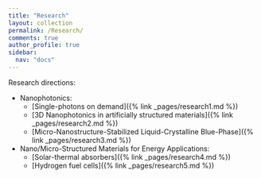 ```yaml
---
title: "Research"
layout: collection
permalink: /Research/
comments: true
author_profile: true
sidebar:
  nav: "docs"
---
```


Research directions:
* Nanophotonics:
  * [Single-photons on demand]({% link _pages/research1.md %})
  * [3D Nanophotonics in artificially structured materials]({% link _pages/research2.md %})
  * [Micro-Nanostructure-Stabilized Liquid-Crystalline Blue-Phase]({% link _pages/research3.md %})
* Nano/Micro-Structured Materials for Energy Applications:
  * [Solar-thermal absorbers]({% link _pages/research4.md %})
  * [Hydrogen fuel cells]({% link _pages/research5.md %})
  
